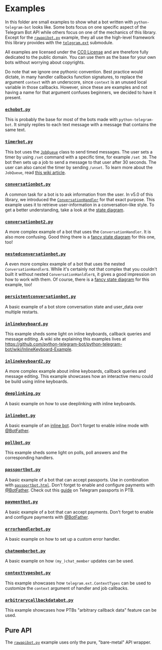 # Examples

In this folder are small examples to show what a bot written with `python-telegram-bot` looks like. Some bots focus on one specific aspect of the Telegram Bot API while others focus on one of the mechanics of this library. Except for the [`rawapibot.py`](#pure-api) example, they all use the high-level framework this library provides with the [`telegram.ext`](https://python-telegram-bot.readthedocs.io/en/latest/telegram.ext.html) submodule.

All examples are licensed under the [CC0 License](https://github.com/python-telegram-bot/python-telegram-bot/blob/master/examples/LICENSE.txt) and are therefore fully dedicated to the public domain. You can use them as the base for your own bots without worrying about copyrights.

Do note that we ignore one pythonic convention. Best practice would dictate, in many handler callbacks function signatures, to replace the argument `context` with an underscore, since `context` is an unused local variable in those callbacks. However, since these are examples and not having a name for that argument confuses beginners, we decided to have it present.

### [`echobot.py`](https://github.com/python-telegram-bot/python-telegram-bot/blob/master/examples/echobot.py) 
This is probably the base for most of the bots made with `python-telegram-bot`. It simply replies to each text message with a message that contains the same text.

### [`timerbot.py`](https://github.com/python-telegram-bot/python-telegram-bot/blob/master/examples/timerbot.py) 
This bot uses the [`JobQueue`](https://python-telegram-bot.readthedocs.io/en/latest/telegram.ext.jobqueue.html) class to send timed messages. The user sets a timer by using `/set` command with a specific time, for example `/set 30`. The bot then sets up a job to send a message to that user after 30 seconds. The user can also cancel the timer by sending `/unset`. To learn more about the `JobQueue`, read [this wiki article](https://github.com/python-telegram-bot/python-telegram-bot/wiki/Extensions-%E2%80%93-JobQueue).

### [`conversationbot.py`](https://github.com/python-telegram-bot/python-telegram-bot/blob/master/examples/conversationbot.py)
A common task for a bot is to ask information from the user. In v5.0 of this library, we introduced the [`ConversationHandler`](https://python-telegram-bot.readthedocs.io/en/latest/telegram.ext.conversationhandler.html) for that exact purpose. This example uses it to retrieve user-information in a conversation-like style. To get a better understanding, take a look at the [state diagram](https://github.com/python-telegram-bot/python-telegram-bot/blob/master/examples/conversationbot.png).

### [`conversationbot2.py`](https://github.com/python-telegram-bot/python-telegram-bot/blob/master/examples/conversationbot2.py)
A more complex example of a bot that uses the `ConversationHandler`. It is also more confusing. Good thing there is a [fancy state diagram](https://github.com/python-telegram-bot/python-telegram-bot/blob/master/examples/conversationbot2.png) for this one, too!

### [`nestedconversationbot.py`](https://github.com/python-telegram-bot/python-telegram-bot/blob/master/examples/nestedconversationbot.py)
A even more complex example of a bot that uses the nested `ConversationHandler`s. While it's certainly not that complex that you couldn't built it without nested `ConversationHanldler`s, it gives a good impression on how to work with them. Of course, there is a [fancy state diagram](https://github.com/python-telegram-bot/python-telegram-bot/blob/master/examples/nestedconversationbot.png) for this example, too!

### [`persistentconversationbot.py`](https://github.com/python-telegram-bot/python-telegram-bot/blob/master/examples/persistentconversationbot.py)
A basic example of a bot store conversation state and user_data over multiple restarts.

### [`inlinekeyboard.py`](https://github.com/python-telegram-bot/python-telegram-bot/blob/master/examples/inlinekeyboard.py)
This example sheds some light on inline keyboards, callback queries and message editing. A wiki site explaining this examples lives at https://github.com/python-telegram-bot/python-telegram-bot/wiki/InlineKeyboard-Example.

### [`inlinekeyboard2.py`](https://github.com/python-telegram-bot/python-telegram-bot/blob/master/examples/inlinekeyboard2.py)
A more complex example about inline keyboards, callback queries and message editing. This example showcases how an interactive menu could be build using inline keyboards.

### [`deeplinking.py`](https://github.com/python-telegram-bot/python-telegram-bot/blob/master/examples/deeplinking.py)
A basic example on how to use deeplinking with inline keyboards.

### [`inlinebot.py`](https://github.com/python-telegram-bot/python-telegram-bot/blob/master/examples/inlinebot.py)
A basic example of an [inline bot](https://core.telegram.org/bots/inline). Don't forget to enable inline mode with [@BotFather](https://telegram.me/BotFather).

### [`pollbot.py`](https://github.com/python-telegram-bot/python-telegram-bot/blob/master/examples/pollbot.py)
This example sheds some light on polls, poll answers and the corresponding handlers.

### [`passportbot.py`](https://github.com/python-telegram-bot/python-telegram-bot/blob/master/examples/passportbot.py)
A basic example of a bot that can accept passports. Use in combination with [`passportbot.html`](https://github.com/python-telegram-bot/python-telegram-bot/blob/master/examples/passportbot.html). Don't forget to enable and configure payments with [@BotFather](https://telegram.me/BotFather). Check out this [guide](https://github.com/python-telegram-bot/python-telegram-bot/wiki/Telegram-Passport) on Telegram passports in PTB.

### [`paymentbot.py`](https://github.com/python-telegram-bot/python-telegram-bot/blob/master/examples/paymentbot.py)
A basic example of a bot that can accept payments. Don't forget to enable and configure payments with [@BotFather](https://telegram.me/BotFather).

### [`errorhandlerbot.py`](https://github.com/python-telegram-bot/python-telegram-bot/blob/master/examples/errorhandlerbot.py)
A basic example on how to set up a custom error handler.

### [`chatmemberbot.py`](https://github.com/python-telegram-bot/python-telegram-bot/blob/master/examples/chatmemberbot.py)
A basic example on how `(my_)chat_member` updates can be used.

### [`contexttypesbot.py`](https://github.com/python-telegram-bot/python-telegram-bot/blob/master/examples/contexttypesbot.py)
This example showcases how `telegram.ext.ContextTypes` can be used to customize the `context` argument of handler and job callbacks.

### [`arbitrarycallbackdatabot.py`](https://github.com/python-telegram-bot/python-telegram-bot/blob/master/examples/arbitrarycallbackdatabot.py)
This example showcases how PTBs "arbitrary callback data" feature can be used.

## Pure API
The [`rawapibot.py`](https://github.com/python-telegram-bot/python-telegram-bot/blob/master/examples/rawapibot.py) example uses only the pure, "bare-metal" API wrapper.
